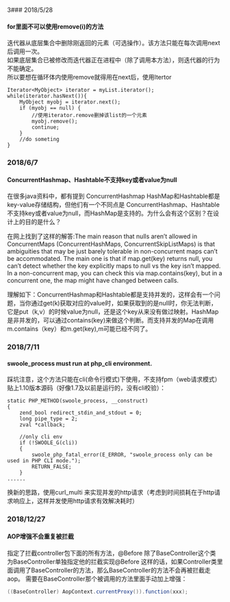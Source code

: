 3### 2018/5/28
#### for里面不可以使用remove(i)的方法
迭代器从底层集合中删除刚返回的元素（可选操作）。该方法只能在每次调用next后调用一次。 <br>
如果底层集合已被修改而迭代器正在进程中（除了调用本方法），则迭代器的行为不能确定。 <br>
所以要想在循环体内使用remove就得用在next后，使用Itertor<br>
```
Iterator<MyObject> iterator = myList.iterator();
while(iterator.hasNext()){
    MyObject myobj = iterator.next();
    if (myobj == null) {
        //使用iterator.remove删掉该list的一个元素
        myobj.remove();
        continue;
    }
    //do someting
}
```
### 2018/6/7
#### ConcurrentHashmap、Hashtable不支持key或者value为null
在很多java资料中，都有提到 ConcurrentHashmap HashMap和Hashtable都是key-value存储结构，但他们有一个不同点是 ConcurrentHashmap、Hashtable不支持key或者value为null，而HashMap是支持的。为什么会有这个区别？在设计上的目的是什么？

在网上找到了这样的解答:The main reason that nulls aren’t allowed in ConcurrentMaps (ConcurrentHashMaps, ConcurrentSkipListMaps) is that ambiguities that may be just barely tolerable in non-concurrent maps can’t be accommodated. The main one is that if map.get(key) returns null, you can’t detect whether the key explicitly maps to null vs the key isn’t mapped. In a non-concurrent map, you can check this via map.contains(key), but in a concurrent one, the map might have changed between calls.

理解如下：ConcurrentHashmap和Hashtable都是支持并发的，这样会有一个问题，当你通过get(k)获取对应的value时，如果获取到的是null时，你无法判断，它是put（k,v）的时候value为null，还是这个key从来没有做过映射。HashMap是非并发的，可以通过contains(key)来做这个判断。而支持并发的Map在调用m.contains（key）和m.get(key),m可能已经不同了。

### 2018/7/11
#### swoole_process must run at php_cli environment.
踩坑注意，这个方法只能在cli(命令行模式)下使用，不支持fpm（web请求模式）
贴上1.10版本源码（好像1.7及以前是运行的，没有cli校验）：
```
static PHP_METHOD(swoole_process, __construct)
{
    zend_bool redirect_stdin_and_stdout = 0;
    long pipe_type = 2;
    zval *callback;

    //only cli env
    if (!SWOOLE_G(cli))
    {
        swoole_php_fatal_error(E_ERROR, "swoole_process only can be used in PHP CLI mode.");
        RETURN_FALSE;
    }
......
```
换新的思路，使用curl_multi 来实现并发的http请求（考虑到时间损耗在于http请求响应上，这样并发使用http请求有效解决耗时）

### 2018/12/27
#### AOP增强不会重复被拦截
指定了拦截controller包下面的所有方法，@Before
除了BaseController这个类
为BaseController单独指定他的拦截实现@Before
这样的话，如果Controller类里面调用了BaseController的方法，那么BaseController的方法不会再被拦截走aop。
需要在BaseController那个被调用的方法里面手动加上增强：
```java
((BaseController) AopContext.currentProxy()).function(xxx);
```
